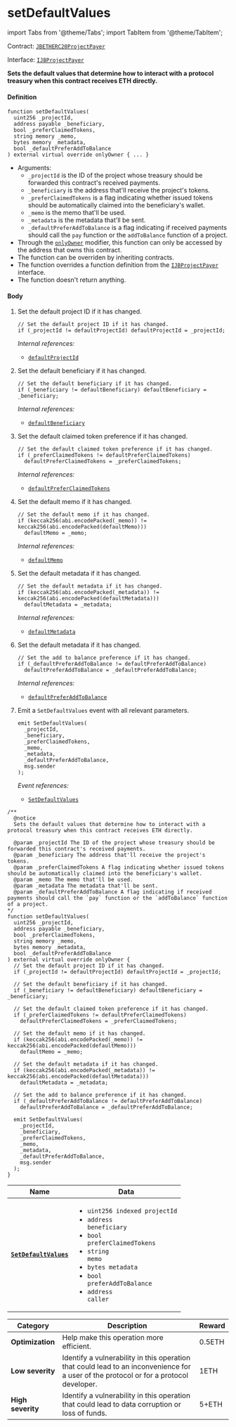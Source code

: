 # setDefaultValues

import Tabs from '@theme/Tabs';
import TabItem from '@theme/TabItem';

Contract: [`JBETHERC20ProjectPayer`](/dev/api/contracts/or-utilities/jbetherc20projectpayer/README.md)

Interface: [`IJBProjectPayer`](/dev/api/interfaces/ijbprojectpayer.md)

<Tabs>
<TabItem value="Step by step" label="Step by step">

**Sets the default values that determine how to interact with a protocol treasury when this contract receives ETH directly.**

#### Definition

```
function setDefaultValues(
  uint256 _projectId,
  address payable _beneficiary,
  bool _preferClaimedTokens,
  string memory _memo,
  bytes memory _metadata,
  bool _defaultPreferAddToBalance
) external virtual override onlyOwner { ... }
```

* Arguments:
  * `_projectId` is the ID of the project whose treasury should be forwarded this contract's received payments.
  * `_beneficiary` is the address that'll receive the project's tokens. 
  * `_preferClaimedTokens` is a flag indicating whether issued tokens should be automatically claimed into the beneficiary's wallet. 
  * `_memo` is the memo that'll be used. 
  * `_metadata` is the metadata that'll be sent. 
  * `_defaultPreferAddToBalance` is a flag indicating if received payments should call the `pay` function or the `addToBalance` function of a project.
* Through the [`onlyOwner`](https://docs.openzeppelin.com/contracts/4.x/api/access#Ownable-onlyOwner--) modifier, this function can only be accessed by the address that owns this contract.
* The function can be overriden by inheriting contracts.
* The function overrides a function definition from the [`IJBProjectPayer`](/dev/api/interfaces/ijbprojectpayer.md) interface.
* The function doesn't return anything.

#### Body

1.  Set the default project ID if it has changed.

    ```
    // Set the default project ID if it has changed.
    if (_projectId != defaultProjectId) defaultProjectId = _projectId;
    ```

    _Internal references:_

    * [`defaultProjectId`](/dev/api/contracts/or-utilities/jbetherc20projectpayer/properties/defaultprojectid.md)
2.  Set the default beneficiary if it has changed.

    ```
    // Set the default beneficiary if it has changed.
    if (_beneficiary != defaultBeneficiary) defaultBeneficiary = _beneficiary;
    ```

    _Internal references:_

    * [`defaultBeneficiary`](/dev/api/contracts/or-utilities/jbetherc20projectpayer/properties/defaultbeneficiary.md)
3.  Set the default claimed token preference if it has changed.

    ```
    // Set the default claimed token preference if it has changed.
    if (_preferClaimedTokens != defaultPreferClaimedTokens)
      defaultPreferClaimedTokens = _preferClaimedTokens;
    ```

    _Internal references:_

    * [`defaultPreferClaimedTokens`](/dev/api/contracts/or-utilities/jbetherc20projectpayer/properties/defaultpreferclaimedtokens.md)
4.  Set the default memo if it has changed.

    ```
    // Set the default memo if it has changed.
    if (keccak256(abi.encodePacked(_memo)) != keccak256(abi.encodePacked(defaultMemo)))
      defaultMemo = _memo;
    ```

    _Internal references:_

    * [`defaultMemo`](/dev/api/contracts/or-utilities/jbetherc20projectpayer/properties/defaultmemo.md)
5.  Set the default metadata if it has changed.

    ```
    // Set the default metadata if it has changed.
    if (keccak256(abi.encodePacked(_metadata)) != keccak256(abi.encodePacked(defaultMetadata)))
      defaultMetadata = _metadata;
    ```

    _Internal references:_

    * [`defaultMetadata`](/dev/api/contracts/or-utilities/jbetherc20projectpayer/properties/defaultmetadata.md)

5.  Set the default metadata if it has changed.

    ```
    // Set the add to balance preference if it has changed.
    if (_defaultPreferAddToBalance != defaultPreferAddToBalance)
      defaultPreferAddToBalance = _defaultPreferAddToBalance;
    ```

    _Internal references:_

    * [`defaultPreferAddToBalance`](/dev/api/contracts/or-utilities/jbetherc20projectpayer/properties/defaultpreferaddtobalance.md)
6.  Emit a `SetDefaultValues` event with all relevant parameters.

    ```
    emit SetDefaultValues(
      _projectId,
      _beneficiary,
      _preferClaimedTokens,
      _memo,
      _metadata,
      _defaultPreferAddToBalance,
      msg.sender
    );
    ```

    _Event references:_

    * [`SetDefaultValues`](/dev/api/contracts/or-utilities/jbetherc20projectpayer/events/setdefaultvalues.md)

</TabItem>

<TabItem value="Code" label="Code">

```
/** 
  @notice 
  Sets the default values that determine how to interact with a protocol treasury when this contract receives ETH directly.

  @param _projectId The ID of the project whose treasury should be forwarded this contract's received payments.
  @param _beneficiary The address that'll receive the project's tokens. 
  @param _preferClaimedTokens A flag indicating whether issued tokens should be automatically claimed into the beneficiary's wallet. 
  @param _memo The memo that'll be used. 
  @param _metadata The metadata that'll be sent. 
  @param _defaultPreferAddToBalance A flag indicating if received payments should call the `pay` function or the `addToBalance` function of a project.
*/
function setDefaultValues(
  uint256 _projectId,
  address payable _beneficiary,
  bool _preferClaimedTokens,
  string memory _memo,
  bytes memory _metadata,
  bool _defaultPreferAddToBalance
) external virtual override onlyOwner {
  // Set the default project ID if it has changed.
  if (_projectId != defaultProjectId) defaultProjectId = _projectId;

  // Set the default beneficiary if it has changed.
  if (_beneficiary != defaultBeneficiary) defaultBeneficiary = _beneficiary;

  // Set the default claimed token preference if it has changed.
  if (_preferClaimedTokens != defaultPreferClaimedTokens)
    defaultPreferClaimedTokens = _preferClaimedTokens;

  // Set the default memo if it has changed.
  if (keccak256(abi.encodePacked(_memo)) != keccak256(abi.encodePacked(defaultMemo)))
    defaultMemo = _memo;

  // Set the default metadata if it has changed.
  if (keccak256(abi.encodePacked(_metadata)) != keccak256(abi.encodePacked(defaultMetadata)))
    defaultMetadata = _metadata;

  // Set the add to balance preference if it has changed.
  if (_defaultPreferAddToBalance != defaultPreferAddToBalance)
    defaultPreferAddToBalance = _defaultPreferAddToBalance;

  emit SetDefaultValues(
    _projectId,
    _beneficiary,
    _preferClaimedTokens,
    _memo,
    _metadata,
    _defaultPreferAddToBalance,
    msg.sender
  );
}
```

</TabItem>

<TabItem value="Events" label="Events">

| Name                                | Data                                                                                                                                                                                                                                                  |
| ----------------------------------- | ----------------------------------------------------------------------------------------------------------------------------------------------------------------------------------------------------------------------------------------------------- |
| [**`SetDefaultValues`**](/dev/api/contracts/or-utilities/jbetherc20projectpayer/events/setdefaultvalues.md)                                                                          | <ul><li><code>uint256 indexed projectId</code></li><li><code>address beneficiary</code></li><li><code>bool preferClaimedTokens</code></li><li><code>string memo</code></li><li><code>bytes metadata</code></li><li><code>bool preferAddToBalance</code></li><li><code>address caller</code></li></ul>                  |

</TabItem>

<TabItem value="Bug bounty" label="Bug bounty">

| Category          | Description                                                                                                                            | Reward |
| ----------------- | -------------------------------------------------------------------------------------------------------------------------------------- | ------ |
| **Optimization**  | Help make this operation more efficient.                                                                                               | 0.5ETH |
| **Low severity**  | Identify a vulnerability in this operation that could lead to an inconvenience for a user of the protocol or for a protocol developer. | 1ETH   |
| **High severity** | Identify a vulnerability in this operation that could lead to data corruption or loss of funds.                                        | 5+ETH  |

</TabItem>
</Tabs>
